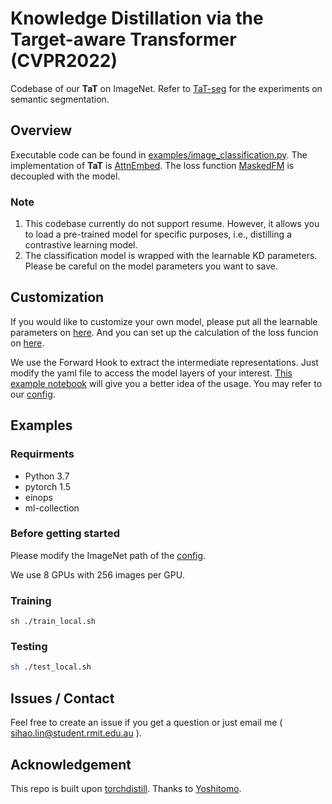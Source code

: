 # Knowledge Distillation via the Target-aware Transformer (CVPR2022)

Codebase of our **TaT** on ImageNet. Refer to [TaT-seg](https://github.com/sihaoevery/TaT-seg) for the experiments on semantic segmentation.

## Overview
Executable code can be found in [examples/image_classification.py](examples/image_classification.py). The implementation of **TaT** is [AttnEmbed](torchdistill/models/special.py). The loss function [MaskedFM](torchdistill/losses/single.py) is decoupled with the model. 

### Note
1. This codebase currently do not support resume. However, it allows you to load a pre-trained model for specific purposes, i.e., distilling a contrastive learning model.
2. The classification model is wrapped with the learnable KD parameters. Please be careful on the model parameters you want to save.
## Customization
If you would like to customize your own model, please put all the learnable parameters on [here](torchdistill/models/special.py). And you can set up the calculation of the loss funcion on [here](torchdistill/losses/single.py). 

We use the Forward Hook to extract the intermediate representations. Just modify the yaml file to access the model layers of your interest. [This example notebook](demo/extract_intermediate_representations.ipynb) will give you a better idea of the usage. You may refer to our [config](configs/sample/ilsvrc2012/single_stage/tat/resnet18_from_resnet34_attn.yaml). 

## Examples

### Requirments
- Python 3.7
- pytorch 1.5
- einops
- ml-collection

### Before getting started
Please modify the ImageNet path of the [config](configs/sample/ilsvrc2012/single_stage/tat/resnet18_from_resnet34_attn.yaml).

We use 8 GPUs with 256 images per GPU.

### Training 
```
sh ./train_local.sh
```

### Testing
```bash
sh ./test_local.sh
```


## Issues / Contact
Feel free to create an issue if you get a question or just
email me ( sihao.lin@student.rmit.edu.au ). 

## Acknowledgement
This repo is built upon [torchdistill](https://github.com/yoshitomo-matsubara/torchdistill). Thanks to [Yoshitomo](https://github.com/yoshitomo-matsubara).
